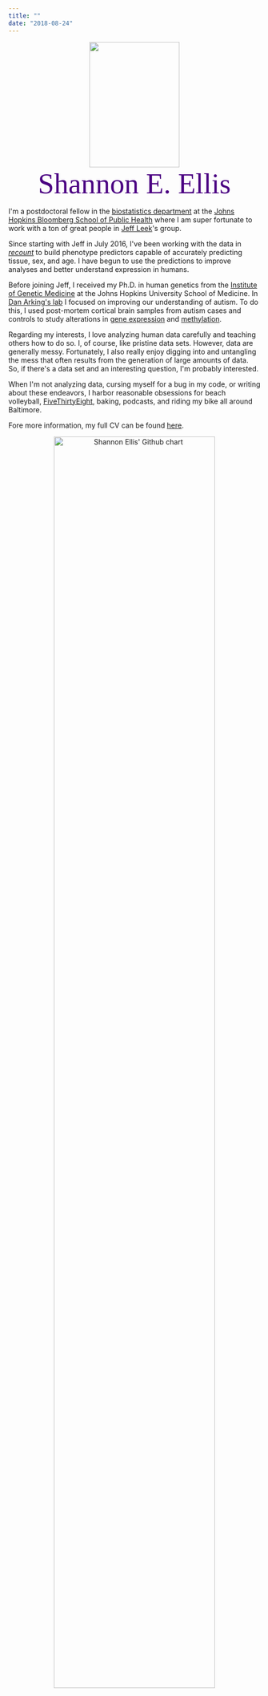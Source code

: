 ```yaml
---
title: ""
date: "2018-08-24"
---
```


<center><img src="/./images/Ellis_small.jpg" alt="" width="180" height="250"/></center>

<center><font color="#4B0082"><font style="font-size:6vw"><font face='Lobster Two'>Shannon E. Ellis</font></font></font></center>

I'm a postdoctoral fellow in the [biostatistics department](http://www.jhsph.edu/departments/biostatistics/) at the [Johns Hopkins Bloomberg School of Public Health](http://www.jhsph.edu/) where I am super fortunate to work with a ton of great people in [Jeff Leek](http://jtleek.com/)'s group.

Since starting with Jeff in July 2016, I've been working with the data in *[recount](https://jhubiostatistics.shinyapps.io/recount/)* to build phenotype predictors capable of accurately predicting tissue, sex, and age. I have begun to use the predictions to improve analyses and better understand expression in humans.

Before joining Jeff, I received my Ph.D. in human genetics from the [Institute of Genetic Medicine](https://igm.jhmi.edu/) at the Johns Hopkins University School of Medicine.  In [Dan Arking's lab](http://www.arkinglab.org/) I focused on improving our understanding of autism. To do this, I used post-mortem cortical brain samples from autism cases and controls to study alterations in [gene expression](http://www.nature.com/articles/ncomms6748) and [methylation](https://molecularautism.biomedcentral.com/articles/10.1186/s13229-017-0119-y).  
   
Regarding my interests, I love analyzing human data carefully and teaching others how to do so. I, of course, like pristine data sets. However, data are generally messy. Fortunately, I also really enjoy digging into and untangling the mess that often results from the generation of large amounts of data. So, if there's a data set and an interesting question, I'm probably interested. 

When I'm not analyzing data, cursing myself for a bug in my code, or writing about these endeavors, I harbor reasonable obsessions for beach volleyball, [FiveThirtyEight](http://fivethirtyeight.com/), baking, podcasts, and riding my bike all around Baltimore. 

Fore more information, my full CV can be found [here](../../CV/Ellis_CV.pdf).


<center><img src="http://ghchart.rshah.org/4b0082/ShanEllis" alt="Shannon Ellis' Github chart" /, width = "80%", height = "80%"></a></center>